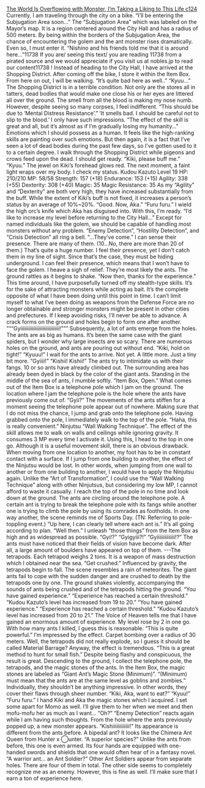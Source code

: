 [The World Is Overflowing with Monster, I’m Taking a Liking to This Life c124](https://nobles.jp/books/5/2505)
<br/>Currently, I am traveling through the city on a bike.  “I’ll be entering the Subjugation Area soon…” The “Subjugation Area” which was labeled on the Mayor’s map. It is a region centered around the City Hall and has a radius of 500 meters. By being within the borders of the Subjugation Area, the chance of encountering the golem and the ant monster rises dramatically. Even so, I must enter it. “Nishino and his friends told me that it is around here…”11738 If you are/ seeing this text/ you are reading 11738 from a pirated source and we would appreciate if you visit us at nobles.jp to read our content11738 ! Instead of heading to the City Hall, I have arrived at the Shopping District. After coming off the bike, I store it within the Item Box. From here on out, I will be walking. “It’s quite bad here as well..”   “Kyuu…” The Shopping District is in a terrible condition. Not only are the stores all in tatters, dead bodies that would make one close his or her eyes are littered all over the ground. The smell from all the blood is making my nose numb. However, despite seeing so many corpses, I feel indifferent.  “This should be due to ‘Mental Distress Resistance’.” ‘It smells bad. I should be careful not to slip to the blood.’ I only have such impressions. “The effect of the skill is great and all, but it’s almost as if I’m gradually losing my humanity…” Emotions which I should possess as a human. It feels like the high-ranking skills are painting over such emotions. But then again, it is a fact that I’ve seen a lot of dead bodies during the past few days, so I’ve gotten used to it to a certain degree.  I walk through the Shopping District while pigeons and crows feed upon the dead. I should get ready. “Kiki, please buff me.” “Kyuu.” The jewel on Kiki’s forehead glows red. The next moment, a faint light wraps over my body. I check my status. Kudou Kazuto Level 19   HP: 210/210 MP: 58/58 Strength: 157 (+18) Endurance: 153 (+15) Agility: 338 (+55) Dexterity: 308 (+40) Magic: 35 Magic Resistance: 35 As my “Agility” and “Dexterity” are both very high, they have increased substantially from the buff. While the extent of Kiki’s buff is not fixed, it increases a person’s status by an average of 10%\~20%.  “Good. Now, Aka.” “Furu furu.” I wield the high orc’s knife which Aka has disguised into. With this, I’m ready. “I’d like to increase my level before returning to the City Hall…” Except for named individuals like the golem, we should be capable of handling most monsters without any problem. “Enemy Detection”, “Hostility Detection”, and “Crisis Detection” all ring a bell.  “…They’ve come.” I can sense their presence. There are many of them. (10…No, there are more than 20 of them.) That’s quite a huge number. I feel their presence, yet I don’t catch them in my line of sight. Since that’s the case, they must be hiding underground. I can feel their presence, which means that I won’t have to face the golem.  I heave a sigh of relief. They’re most likely the ants. The ground rattles as it begins to shake.  “Now then, thanks for the experience.” This time around, I have purposefully turned off my stealth-type skills. It’s for the sake of attracting monsters while acting as bait. It’s the complete opposite of what I have been doing until this point in time.  I can’t limit myself to what I’ve been doing as weapons from the Defense Force are no longer obtainable and stronger monsters might be present in other cities and prefectures.  If I keep avoiding risks, I’ll never be able to advance. A crack forms on the ground and holes begin to form one after another. “““Gyiiiiiiiiiiiiiiiiiiiiiiiiiiiiii!””” Subsequently, a lot of ants emerge from the holes. The ants are as big as humans. It’s been the same case with the giant spiders, but I wonder why large insects are so scary. There are numerous holes on the ground, and ants are pouring out without end.  “Kiki, hold on tight!” “Kyuuu!” I wait for the ants to arrive.  Not yet.  A little more.  Just a tiny bit more. “Gyiiii!” “Kishii! Kishii!” The ants try to intimidate us with their fangs. 10 or so ants have already climbed out. The surrounding area has already been dyed in black by the color of the giant ants. Standing in the middle of the sea of ants, I mumble softly. “Item Box, Open.” What comes out of the Item Box is a telephone pole which I jam on the ground. The location where I jam the telephone pole is the hole where the ants have previously come out of.  “Gyii?” The movements of the ants stiffen for a moment seeing the telephone pole appear out of nowhere. Making sure that I do not miss the chance, I jump and grab onto the telephone pole. Having grabbed onto the pole, I immediately walk to the top of the pole. “Haha, this is really convenient.” Ninjutsu “Wall Walking Technique”. The effect of the skill allows me to walk on walls and ceilings while ignoring gravity. It consumes 3 MP every time I activate it. Using this, I head to the top in one go. Although it is a useful movement skill, there is an obvious drawback. When moving from one location to another, my foot has to be in constant contact with a surface. If I jump from one building to another, the effect of the Ninjutsu would be lost. In other words, when jumping from one wall to another or from one building to another, I would have to apply the Ninjutsu again.  Unlike the “Art of Transformation”, I could use the “Wall Walking Technique” along with other Ninjutsus, but considering my low MP, I cannot afford to waste it casually.  I reach the top of the pole in no time and look down at the ground. The ants are circling around the telephone pole. A certain ant is trying to break the telephone pole with its fangs while another one is trying to climb the pole by using its comrades as footholds.  In one way another, the scene reminds me of Sports Day. (TN: Referring to pole-toppling event.) “Up here, I can clearly tell where each ant is.” It’s all going according to plan. “Well then.” I unleash “those things” from the Item Box as high and as widespread as possible. “Gyi!?” “Gyigyiii?!” “Gyiiiiiiiiiiiiii!?” The ants must have noticed that their fields of vision have become dark. After all, a large amount of boulders have appeared on top of them. ---The tetrapods. Each tetrapod weighs 2 tons. It is a weapon of mass destruction which I obtained near the sea.  “Get crushed.” Influenced by gravity, the tetrapods begin to fall. The scene resembles a rain of meteorites.  The giant ants fail to cope with the sudden danger and are crushed to death by the tetrapods one by one. The ground shakes violently, accompanying the sounds of ants being crushed and of the tetrapods hitting the ground.  “You have gained experience.” “Experience has reached a certain threshold.” “Kudou Kazuto’s level has increased from 19 to 20.” “You have gained experience.” “Experience has reached a certain threshold.” “Kudou Kazuto’s level has increased from 20 to 21.” The Voice of Heaven tells me that I have gained an enormous amount of experience. My level rose by 2 in one go. With how many ants I killed, I guess this is reasonable.  “This is quite powerful.” I’m impressed by the effect. Carpet bombing over a radius of 30 meters. Well, the tetrapods did not really explode, so I guess it should be called Material Barrage? Anyway, the effect is tremendous.  “This is a great method to hunt for small fish.” Despite being flashy and conspicuous, the result is great. Descending to the ground, I collect the telephone pole, the tetrapods, and the magic stones of the ants. In the Item Box, the magic stones are labeled as “Giant Ant’s Magic Stone (Minimum)”. “(Minimum) must mean that the ants are at the same level as goblins and zombies.” Individually, they shouldn’t be anything impressive. In other words, they cover their flaws through sheer number. “Kiki, Aka, want to eat?” “Kyuu!” “Furu furu.” I hand Kiki and Aka the magic stones which I acquired. I set some apart for Momo as well. I’ll give them to her when we meet and then mofu-mofu her as much as I want… “Oh?” “Enemy Detection” reacts again while I am having such thoughts. From the hole where the ants previously popped up, a new monster appears.  “Kishiiiiiiiiiiiii!” Its appearance is different from the ants before. A bipedal ant? It looks like the Chimera Ant Queen from Hunter x ◯unter.  “A superior species?” Unlike the ants from before, this one is even armed. Its four hands are equipped with one-handed swords and shields that one would often hear of in a fantasy novel.  “A warrior ant… an Ant Soldier?” Other Ant Soldiers appear from separate holes. There are four of them in total. The other side seems to completely recognize me as an enemy. However, this is fine as well. I’ll make sure that I earn a ton of experience here.   